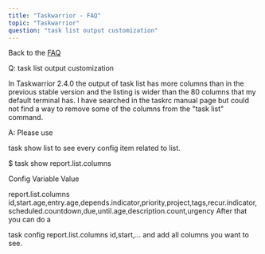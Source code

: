```yaml
---
title: "Taskwarrior - FAQ"
topic: "Taskwarrior"
question: "task list output customization"
---
```


Back to the [FAQ](/support/faq)

Q: task list output customization

In Taskwarrior 2.4.0 the output of task list has more columns than in the previous stable version and the listing is wider than the 80 columns that my default terminal has. I have searched in the taskrc manual page but could not find a way to remove some of the columns from the "task list" command.

A: Please use

task show list
to see every config item related to list.

 

$ task show report.list.columns

 

Config Variable     Value                                                                                                                                     

report.list.columns id,start.age,entry.age,depends.indicator,priority,project,tags,recur.indicator,scheduled.countdown,due,until.age,description.count,urgency
After that you can do a

task config report.list.columns id,start,...
and add all columns you want to see.

